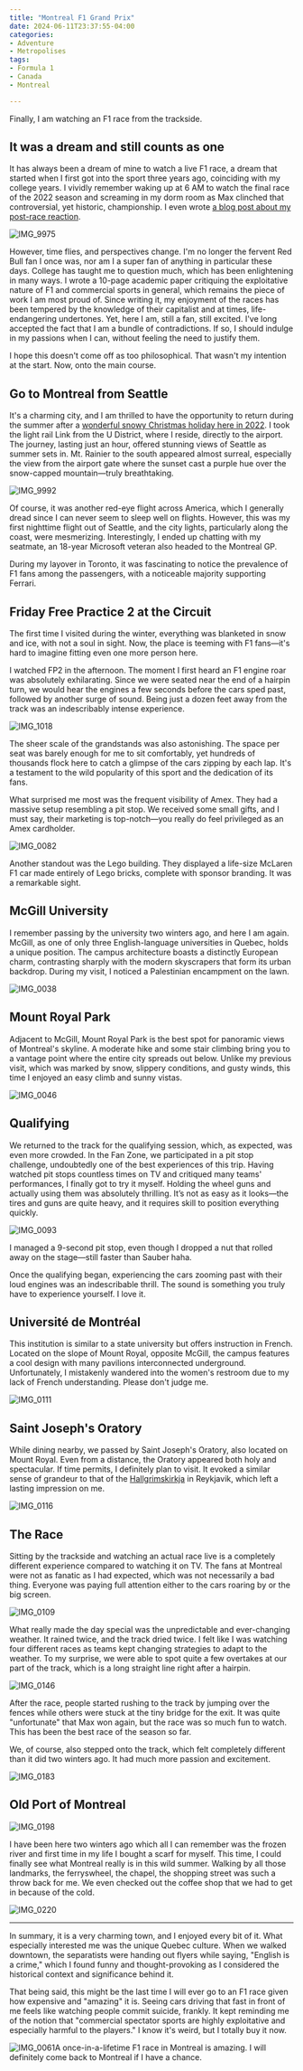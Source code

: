 ```yaml
---
title: "Montreal F1 Grand Prix"
date: 2024-06-11T23:37:55-04:00
categories:
- Adventure
- Metropolises
tags:
- Formula 1
- Canada
- Montreal

---
```


Finally, I am watching an F1 race from the trackside.

## It was a dream and still counts as one

It has always been a dream of mine to watch a live F1 race, a dream that started when I first got into the sport three years ago, coinciding with my college years. I vividly remember waking up at 6 AM to watch the final race of the 2022 season and screaming in my dorm room as Max clinched that controversial, yet historic, championship. I even wrote [a blog post about my post-race reaction](/posts/2021-12-12-f1-2021-review.md/).

![IMG_9975](IMG_9975.jpg)

However, time flies, and perspectives change. I'm no longer the fervent Red Bull fan I once was, nor am I a super fan of anything in particular these days. College has taught me to question much, which has been enlightening in many ways. I wrote  a 10-page academic paper critiquing the exploitative nature of F1 and commercial sports in general, which remains the piece of work I am most proud of. Since writing it, my enjoyment of the races has been tempered by the knowledge of their capitalist and at times, life-endangering undertones. Yet, here I am, still a fan, still excited. I've long accepted the fact that I am a bundle of contradictions. If so, I should indulge in my passions when I can, without feeling the need to justify them.

I hope this doesn't come off as too philosophical. That wasn't my intention at the start. Now, onto the main course.

## Go to Montreal from Seattle

It's a charming city, and I am thrilled to have the opportunity to return during the summer after a [wonderful snowy Christmas holiday here in 2022](/posts/2022-12-27-toronto-montreal-ottawa.md/#montreal). I took the light rail Link from the U District, where I reside, directly to the airport. The journey, lasting just an hour, offered stunning views of Seattle as summer sets in. Mt. Rainier to the south appeared almost surreal, especially the view from the airport gate where the sunset cast a purple hue over the snow-capped mountain—truly breathtaking.

![IMG_9992](IMG_9992.jpg)

Of course, it was another red-eye flight across America, which I generally dread since I can never seem to sleep well on flights. However, this was my first nighttime flight out of Seattle, and the city lights, particularly along the coast, were mesmerizing. Interestingly, I ended up chatting with my seatmate, an 18-year Microsoft veteran also headed to the Montreal GP.

During my layover in Toronto, it was fascinating to notice the prevalence of F1 fans among the passengers, with a noticeable majority supporting Ferrari.

## Friday Free Practice 2 at the Circuit

The first time I visited during the winter, everything was blanketed in snow and ice, with not a soul in sight. Now, the place is teeming with F1 fans—it's hard to imagine fitting even one more person here.

I watched FP2 in the afternoon. The moment I first heard an F1 engine roar was absolutely exhilarating. Since we were seated near the end of a hairpin turn, we would hear the engines a few seconds before the cars sped past, followed by another surge of sound. Being just a dozen feet away from the track was an indescribably intense experience.

![IMG_1018](IMG_1018.jpg)

The sheer scale of the grandstands was also astonishing. The space per seat was barely enough for me to sit comfortably, yet hundreds of thousands flock here to catch a glimpse of the cars zipping by each lap. It's a testament to the wild popularity of this sport and the dedication of its fans.

What surprised me most was the frequent visibility of Amex. They had a massive setup resembling a pit stop. We received some small gifts, and I must say, their marketing is top-notch—you really do feel privileged as an Amex cardholder.

![IMG_0082](IMG_0082.jpg)

Another standout was the Lego building. They displayed a life-size McLaren F1 car made entirely of Lego bricks, complete with sponsor branding. It was a remarkable sight.


## McGill University

I remember passing by the university two winters ago, and here I am again. McGill, as one of only three English-language universities in Quebec, holds a unique position. The campus architecture boasts a distinctly European charm, contrasting sharply with the modern skyscrapers that form its urban backdrop. During my visit, I noticed a Palestinian encampment on the lawn.

![IMG_0038](IMG_0038.jpg)

## Mount Royal Park

Adjacent to McGill, Mount Royal Park is the best spot for panoramic views of Montreal's skyline. A moderate hike and some stair climbing bring you to a vantage point where the entire city spreads out below. Unlike my previous visit, which was marked by snow, slippery conditions, and gusty winds, this time I enjoyed an easy climb and sunny vistas.

![IMG_0046](IMG_0046.jpg)

## Qualifying

We returned to the track for the qualifying session, which, as expected, was even more crowded. In the Fan Zone, we participated in a pit stop challenge, undoubtedly one of the best experiences of this trip. Having watched pit stops countless times on TV and critiqued many teams' performances, I finally got to try it myself. Holding the wheel guns and actually using them was absolutely thrilling. It’s not as easy as it looks—the tires and guns are quite heavy, and it requires skill to position everything quickly.

![IMG_0093](IMG_0093.jpg)

I managed a 9-second pit stop, even though I dropped a nut that rolled away on the stage—still faster than Sauber haha.

Once the qualifying began, experiencing the cars zooming past with their loud engines was an indescribable thrill. The sound is something you truly have to experience yourself. I love it.

## Université de Montréal

This institution is similar to a state university but offers instruction in French. Located on the slope of Mount Royal, opposite McGill, the campus features a cool design with many pavilions interconnected underground. Unfortunately, I mistakenly wandered into the women's restroom due to my lack of French understanding. Please don't judge me.

![IMG_0111](IMG_0111.jpg)

## Saint Joseph's Oratory

While dining nearby, we passed by Saint Joseph's Oratory, also located on Mount Royal. Even from a distance, the Oratory appeared both holy and spectacular. If time permits, I definitely plan to visit. It evoked a similar sense of grandeur to that of the [Hallgrimskirkja](/posts/2024-03-09-reykjavik/#hallgrimskirkja) in Reykjavik, which left a lasting impression on me.

![IMG_0116](IMG_0116.jpg)

## The Race

Sitting by the trackside and watching an actual race live is a completely different experience compared to watching it on TV. The fans at Montreal were not as fanatic as I had expected, which was not necessarily a bad thing. Everyone was paying full attention either to the cars roaring by or the big screen.

![IMG_0109](IMG_0109.jpg)

What really made the day special was the unpredictable and ever-changing weather. It rained twice, and the track dried twice. I felt like I was watching four different races as teams kept changing strategies to adapt to the weather. To my surprise, we were able to spot quite a few overtakes at our part of the track, which is a long straight line right after a hairpin.

![IMG_0146](IMG_0146.jpg)

After the race, people started rushing to the track by jumping over the fences while others were stuck at the tiny bridge for the exit. It was quite "unfortunate" that Max won again, but the race was so much fun to watch. This has been the best race of the season so far.

We, of course, also stepped onto the track, which felt completely different than it did two winters ago. It had much more passion and excitement.

![IMG_0183](IMG_0183.jpg)

## Old Port of Montreal

![IMG_0198](IMG_0198.jpg)

I have been here two winters ago which all I can remember was the frozen river and first time in my life I bought a scarf for myself. This time, I could finally see what Montreal really is in this wild summer. Walking by all those landmarks, the ferryswheel, the chapel, the shopping street was such a throw back for me. We even checked out the coffee shop that we had to get in because of the cold. 

![IMG_0220](IMG_0220.jpg)

---

In summary, it is a very charming town, and I enjoyed every bit of it. What especially interested me was the unique Quebec culture. When we walked downtown, the separatists were handing out flyers while saying, "English is a crime," which I found funny and thought-provoking as I considered the historical context and significance behind it.

That being said, this might be the last time I will ever go to an F1 race given how expensive and "amazing" it is. Seeing cars driving that fast in front of me feels like watching people commit suicide, frankly. It kept reminding me of the notion that "commercial spectator sports are highly exploitative and especially harmful to the players." I know it's weird, but I totally buy it now.

![IMG_0061](IMG_0061.jpg)A once-in-a-lifetime F1 race in Montreal is amazing. I will definitely come back to Montreal if I have a chance.
